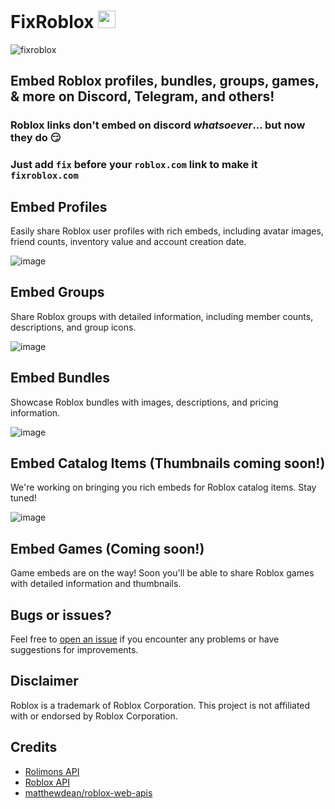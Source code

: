 # FixRoblox <img src="https://abs-0.twimg.com/emoji/v2/svg/1f527.svg" height="28">

![fixroblox](https://github.com/user-attachments/assets/e32b0618-ec5a-4985-a6db-3b6aab37625c)

## Embed Roblox profiles, bundles, groups, games, & more on Discord, Telegram, and others!
### Roblox links don't embed on discord *whatsoever*... but now they do 😏

### Just add `fix` before your `roblox.com` link to make it `fixroblox.com`

## Embed Profiles

Easily share Roblox user profiles with rich embeds, including avatar images, friend counts, inventory value and account creation date.

![image](https://github.com/user-attachments/assets/426865d5-aec4-40ab-a715-86d17d3a73a4)

## Embed Groups

Share Roblox groups with detailed information, including member counts, descriptions, and group icons.

![image](https://github.com/user-attachments/assets/30b21d1e-b150-4fe1-af9b-b0fed551e763)

## Embed Bundles

Showcase Roblox bundles with images, descriptions, and pricing information.

![image](https://github.com/user-attachments/assets/54e45391-2552-41b4-80ac-4547f7e03a77)

## Embed Catalog Items (Thumbnails coming soon!)

We're working on bringing you rich embeds for Roblox catalog items. Stay tuned!

![image](https://github.com/user-attachments/assets/06b4eca8-56dc-4ec5-85c0-f7f50916cbef)

## Embed Games (Coming soon!)

Game embeds are on the way! Soon you'll be able to share Roblox games with detailed information and thumbnails.

## Bugs or issues?

Feel free to [open an issue](https://github.com/YourGitHubUsername/FixRoblox/issues) if you encounter any problems or have suggestions for improvements.

## Disclaimer

Roblox is a trademark of Roblox Corporation. This project is not affiliated with or endorsed by Roblox Corporation.

## Credits
- [Rolimons API](https://www.rolimons.com/)
- [Roblox API](https://devforum.roblox.com/t/all-of-robloxs-apis/2290645)
- [matthewdean/roblox-web-apis](https://github.com/matthewdean/roblox-web-apis)
